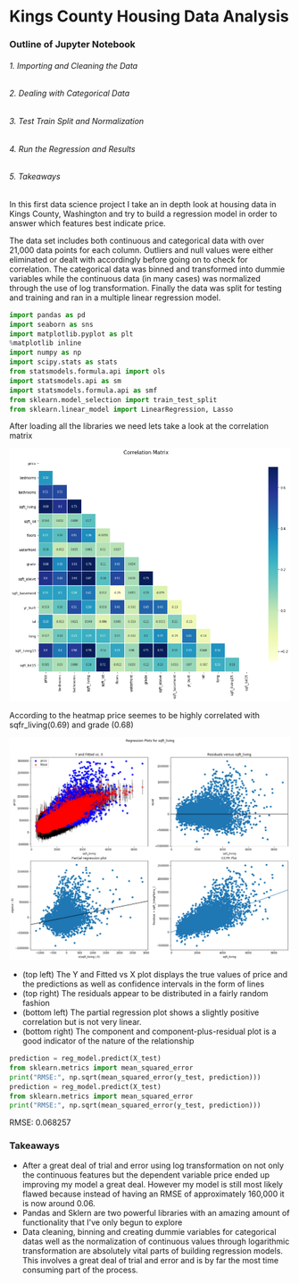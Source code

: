 # Kings County Housing Data Analysis

### Outline of Jupyter Notebook
###### 1. Importing and Cleaning the Data
###### 2. Dealing with Categorical Data
###### 3. Test Train Split and Normalization
###### 4. Run the Regression and Results
###### 5. Takeaways


In this first data science project I take an in depth look at housing data in Kings County, Washington and try to build a regression model in order to answer which features best indicate price.

The data set includes both continuous and categorical data with over 21,000 data points for each column. Outliers and null values were either eliminated or dealt with accordingly before going on to check for correlation. The categorical data was binned and transformed into dummie variables while the continuous data (in many cases) was normalized through the use of log transformation. Finally the data was split for testing and training and ran in a multiple linear regression model.


```python
import pandas as pd
import seaborn as sns
import matplotlib.pyplot as plt
%matplotlib inline
import numpy as np
import scipy.stats as stats
from statsmodels.formula.api import ols
import statsmodels.api as sm
import statsmodels.formula.api as smf
from sklearn.model_selection import train_test_split
from sklearn.linear_model import LinearRegression, Lasso
```


After loading all the libraries we need lets take a look at the correlation matrix

![correlation](https://github.com/cjriggio/dsc-v2-mod1-final-project/blob/master/Correlation%20Matrix.png)

According to the heatmap price seemes to be highly correlated with sqfr_living(0.69) and grade (0.68)


![Regressions](https://github.com/cjriggio/dsc-v2-mod1-final-project/blob/master/partial_regression.png)

+ (top left) The Y and Fitted vs X plot displays the true values of price and the predictions as well as confidence intervals in the form of lines  
+ (top right) The residuals appear to be distributed in a fairly random fashion
+ (bottom left) The partial regression plot shows a slightly positive correlation but is not very linear.
+ (bottom right) The component and component-plus-residual plot is a good indicator of the nature of the relationship

```python
prediction = reg_model.predict(X_test)
from sklearn.metrics import mean_squared_error
print("RMSE:", np.sqrt(mean_squared_error(y_test, prediction)))
prediction = reg_model.predict(X_test)
from sklearn.metrics import mean_squared_error
print("RMSE:", np.sqrt(mean_squared_error(y_test, prediction)))
```
RMSE: 0.068257

### Takeaways
+ After a great deal of trial and error using log transformation on not only the continuous features but the dependent variable price ended up improving my model a great deal. However my model is still most likely flawed because instead of having an RMSE of approximately 160,000 it is now around 0.06. 
+ Pandas and Sklern are two powerful libraries with an amazing amount of functionality that I've only begun to explore
+ Data cleaning, binning and creating dummie variables for categorical datas well as the normalization of continuous values through logarithmic transformation are absolutely vital parts of building regression models. This involves a great deal of trial and error and is by far the most time consuming part of the process.
